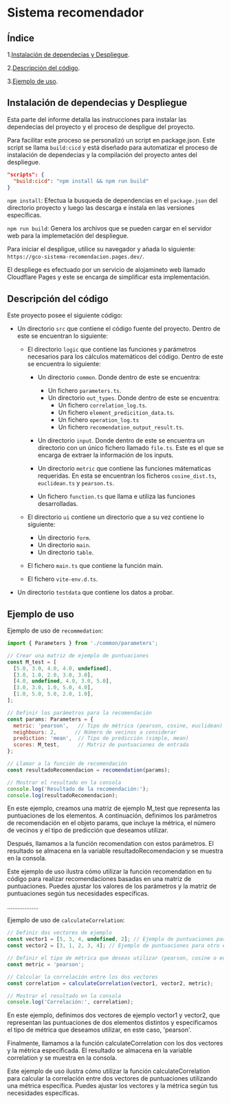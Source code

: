 # Sistema recomendador 

## Índice

1.[Instalación de dependecias y Despliegue](#instalación-de-dependecias-y-despliegue).

2.[Descripción del código](#descripción-del-código).

3.[Ejemplo de uso](#ejemplo-de-uso).


## Instalación de dependecias y Despliegue

  Esta parte del informe detalla las instrucciones para instalar las dependecias del proyecto y el proceso de despligue del proyecto.

  Para facilitar este proceso se personalizó un script en package.json. Este script se llama `build:cicd` y está diseñado para automatizar el proceso de instalación de dependecias y la compilación del proyecto antes del despliegue.

  ```package.json
  "scripts": {
    "build:cicd": "npm install && npm run build"
  }
  ```
  `npm install`: Efectua la busqueda de dependencias en el `package.json` del directorio proyecto y luego las descarga e instala en las versiones específicas.

  `npm run build`: Genera los archivos que se pueden cargar en el servidor web para la implemetación del despliegue.

  Para iniciar el despligue, utilice su navegador y añada lo siguiente: `https://gco-sistema-recomendacion.pages.dev/`.

  El despliege es efectuado por un servicio de alojamineto web llamado Cloudflare Pages y este se encarga de simplificar esta implementación.

  <!-- Las fotos serían añadidas aquí-->


## Descripción del código
  Este proyecto posee el siguiente código:
  - Un directorio `src` que contiene el código fuente del proyecto. Dentro de este se encuentran lo siguiente:

      - El directorio `logic` que contiene las funciones y parámetros necesarios para los cálculos matemáticos del código. Dentro de este se encuentra lo siguiente:
        - Un directorio `common`. Donde dentro de este se encuentra:
          - Un fichero `parameters.ts`.
          - Un directorio `out_types`. Donde dentro de este se encuentra:
            - Un fichero `correlation_log.ts`.
            - Un fichero `element_predicition_data.ts`.
            - Un fichero `operation_log.ts`
            - Un fichero `recomendation_output_result.ts`.

        - Un directorio `input`. Donde dentro de este se encuentra un directorio con un único fichero llamado `file.ts`. Este es el que se encarga de extraer la información de los inputs.
        
        - Un directorio `metric` que contiene las funciones mátematicas requeridas. En esta se encuentran los ficheros `cosine_dist.ts`, `euclidean.ts` y `pearson.ts`.
        - Un fichero `function.ts` que llama e utiliza las funciones desarrolladas.

      - El directorio `ui` contiene un directorio que a su vez contiene lo siguiente:
        - Un directorio `form`.
        - Un directorio `main`.
        - Un directorio `table`.

      - El fichero `main.ts` que contiene la función main.

      - El fichero `vite-env.d.ts`.

  - Un directorio `testdata` que contiene los datos a probar.

## Ejemplo de uso

Ejemplo de uso de `recommedation`:

```javascript
import { Parameters } from './common/parameters';

// Crear una matriz de ejemplo de puntuaciones
const M_test = [
  [5.0, 3.0, 4.0, 4.0, undefined],
  [3.0, 1.0, 2.0, 3.0, 3.0],
  [4.0, undefined, 4.0, 3.0, 5.0],
  [3.0, 3.0, 1.0, 5.0, 4.0],
  [1.0, 5.0, 5.0, 2.0, 1.0],
];

// Definir los parámetros para la recomendación
const params: Parameters = {
  metric: 'pearson',   // Tipo de métrica (pearson, cosine, euclidean)
  neighbours: 2,      // Número de vecinos a considerar
  prediction: 'mean',  // Tipo de predicción (simple, mean)
  scores: M_test,      // Matriz de puntuaciones de entrada
};

// Llamar a la función de recomendación
const resultadoRecomendacion = recomendation(params);

// Mostrar el resultado en la consola
console.log('Resultado de la recomendación:');
console.log(resultadoRecomendacion);

```

En este ejemplo, creamos una matriz de ejemplo M_test que representa las puntuaciones de los elementos. A continuación, definimos los parámetros de recomendación en el objeto params, que incluye la métrica, el número de vecinos y el tipo de predicción que deseamos utilizar.

Después, llamamos a la función recomendation con estos parámetros. El resultado se almacena en la variable resultadoRecomendacion y se muestra en la consola.

Este ejemplo de uso ilustra cómo utilizar la función recomendation en tu código para realizar recomendaciones basadas en una matriz de puntuaciones. Puedes ajustar los valores de los parámetros y la matriz de puntuaciones según tus necesidades específicas.

..................

Ejemplo de uso de `calculateCorrelation`:

```javascript
// Definir dos vectores de ejemplo
const vector1 = [5, 3, 4, undefined, 2]; // Ejemplo de puntuaciones para un elemento
const vector2 = [3, 1, 2, 3, 4]; // Ejemplo de puntuaciones para otro elemento

// Definir el tipo de métrica que deseas utilizar (pearson, cosine o euclidean)
const metric = 'pearson';

// Calcular la correlación entre los dos vectores
const correlation = calculateCorrelation(vector1, vector2, metric);

// Mostrar el resultado en la consola
console.log('Correlación:', correlation);
```

En este ejemplo, definimos dos vectores de ejemplo vector1 y vector2, que representan las puntuaciones de dos elementos distintos y especificamos el tipo de métrica que deseamos utilizar, en este caso, 'pearson'.

Finalmente, llamamos a la función calculateCorrelation con los dos vectores y la métrica especificada. El resultado se almacena en la variable correlation y se muestra en la consola.

Este ejemplo de uso ilustra cómo utilizar la función calculateCorrelation para calcular la correlación entre dos vectores de puntuaciones utilizando una métrica específica. Puedes ajustar los vectores y la métrica según tus necesidades específicas.




